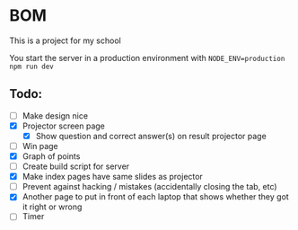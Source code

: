 # BOM

This is a project for my school

You start the server in a production environment with `NODE_ENV=production npm run dev`

## Todo:

-   [ ] Make design nice
-   [x] Projector screen page
    -   [x] Show question and correct answer(s) on result projector page
-   [ ] Win page
-   [x] Graph of points
-   [ ] Create build script for server
-   [x] Make index pages have same slides as projector
-   [ ] Prevent against hacking / mistakes (accidentally closing the tab, etc)
-   [x] Another page to put in front of each laptop that shows whether they got it right or wrong
-   [ ] Timer
